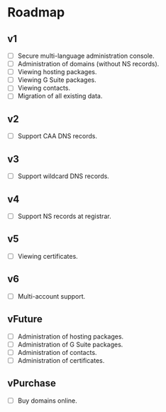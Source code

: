# Roadmap

## v1

- [ ] Secure multi-language administration console.
- [ ] Administration of domains (without NS records).
- [ ] Viewing hosting packages.
- [ ] Viewing G Suite packages.
- [ ] Viewing contacts.
- [ ] Migration of all existing data.

## v2

- [ ] Support CAA DNS records.

## v3

- [ ] Support wildcard DNS records.

## v4

- [ ] Support NS records at registrar.

## v5

- [ ] Viewing certificates.

## v6

- [ ] Multi-account support.

## vFuture

- [ ] Administration of hosting packages.
- [ ] Administration of G Suite packages.
- [ ] Administration of contacts.
- [ ] Administration of certificates.

## vPurchase

- [ ] Buy domains online.
